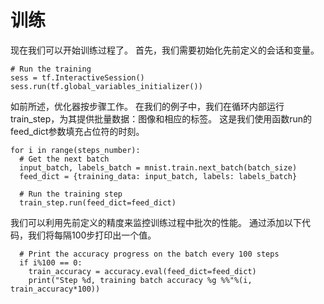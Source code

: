 # 训练
现在我们可以开始训练过程了。 首先，我们需要初始化先前定义的会话和变量。
```
# Run the training
sess = tf.InteractiveSession()
sess.run(tf.global_variables_initializer())
```
如前所述，优化器按步骤工作。 在我们的例子中，我们在循环内部运行train_step，为其提供批量数据：图像和相应的标签。 这是我们使用函数run的feed_dict参数填充占位符的时刻。
```
for i in range(steps_number):
  # Get the next batch
  input_batch, labels_batch = mnist.train.next_batch(batch_size)
  feed_dict = {training_data: input_batch, labels: labels_batch}

  # Run the training step
  train_step.run(feed_dict=feed_dict)
```
我们可以利用先前定义的精度来监控训练过程中批次的性能。 通过添加以下代码，我们将每隔100步打印出一个值。
```
  # Print the accuracy progress on the batch every 100 steps
  if i%100 == 0:
    train_accuracy = accuracy.eval(feed_dict=feed_dict)
    print("Step %d, training batch accuracy %g %%"%(i, train_accuracy*100))
```
